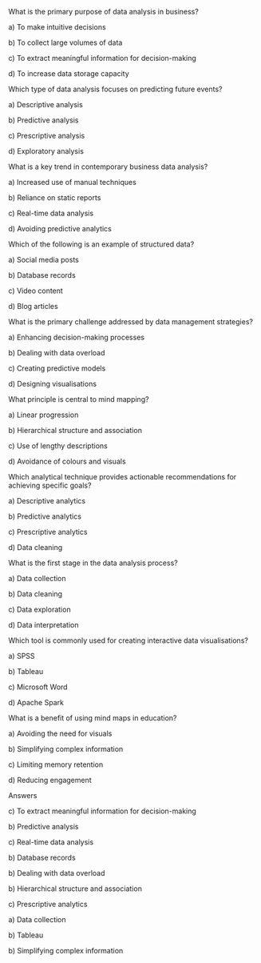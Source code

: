 What is the primary purpose of data analysis in business?

a) To make intuitive decisions

b) To collect large volumes of data

c) To extract meaningful information for decision-making

d) To increase data storage capacity



Which type of data analysis focuses on predicting future events?

a) Descriptive analysis

b) Predictive analysis

c) Prescriptive analysis

d) Exploratory analysis



What is a key trend in contemporary business data analysis?

a) Increased use of manual techniques

b) Reliance on static reports

c) Real-time data analysis

d) Avoiding predictive analytics

 

Which of the following is an example of structured data?

a) Social media posts

b) Database records

c) Video content

d) Blog articles

 

What is the primary challenge addressed by data management strategies?

a) Enhancing decision-making processes

b) Dealing with data overload

c) Creating predictive models

d) Designing visualisations

 

What principle is central to mind mapping?

a) Linear progression

b) Hierarchical structure and association

c) Use of lengthy descriptions

d) Avoidance of colours and visuals

 

Which analytical technique provides actionable recommendations for achieving specific goals?

a) Descriptive analytics

b) Predictive analytics

c) Prescriptive analytics

d) Data cleaning

 

What is the first stage in the data analysis process?

a) Data collection

b) Data cleaning

c) Data exploration

d) Data interpretation

 

Which tool is commonly used for creating interactive data visualisations?

a) SPSS

b) Tableau

c) Microsoft Word

d) Apache Spark

 

What is a benefit of using mind maps in education?

a) Avoiding the need for visuals

b) Simplifying complex information

c) Limiting memory retention

d) Reducing engagement

 





Answers

c) To extract meaningful information for decision-making

b) Predictive analysis

c) Real-time data analysis

b) Database records

b) Dealing with data overload

b) Hierarchical structure and association

c) Prescriptive analytics

a) Data collection

b) Tableau

b) Simplifying complex information



